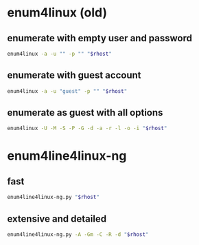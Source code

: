 # enum4linux (old)

## enumerate with empty user and password

```bash
enum4linux -a -u "" -p "" "$rhost"
```

## enumerate with guest account

```bash
enum4linux -a -u "guest" -p "" "$rhost"
```

## enumerate as guest with all options

```bash
enum4linux -U -M -S -P -G -d -a -r -l -o -i "$rhost"
```

# enum4line4linux-ng

## fast

```bash
enum4line4linux-ng.py "$rhost"
```

## extensive and detailed

```bash
enum4line4linux-ng.py -A -Gm -C -R -d "$rhost"
```
